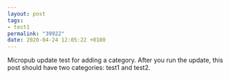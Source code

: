 ```yaml
---
layout: post
tags:
- test1
permalink: "39922"
date: 2020-04-24 12:05:22 +0100
---
```


Micropub update test for adding a category. After you run the update, this post should have two categories: test1 and test2.
